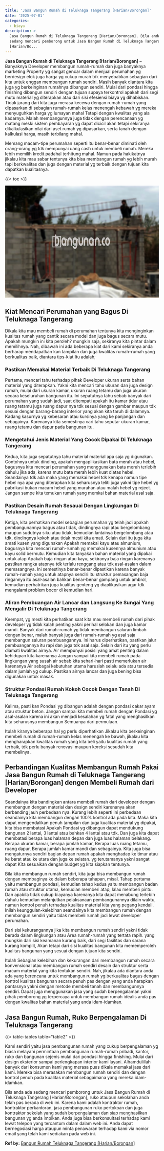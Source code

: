 ```yaml
---
title: 'Jasa Bangun Rumah di Teluknaga Tangerang [Harian/Borongan]'
date: '2025-07-01'
categories:
  - biaya
description: >-
  Jasa Bangun Rumah di Teluknaga Tangerang [Harian/Borongan]. Bila anda ada
  sedang mencari pemborong untuk Jasa Bangun Rumah di Teluknaga Tangerang
  [Harian/Bo...
---
```


**Jasa Bangun Rumah di Teluknaga Tangerang \[Harian/Borongan\]** – Banyaknya Developer membangun rumah-rumah dan juga banyaknya marketing Property yg sangat gencar dalam menjual perumahan yg berdesign elok juga harga yg cukup murah tdk menyebabkan sebagian dari kita untuk enggan membangun rumah sendiri. Masih banyak diantara kita juga yg berkeinginan rumahnya dibangun sendiri. Mulai dari pondasi hingga finishing dibangun sendiri dengan tujuan supaya terkontrol apakah dari segi mutu material yg diterapkan atau dari sisi efesiensi biaya yg dihabiskan. Tidak jarang dari kita juga merasa kecewa dengan rumah-rumah yang dipasarkan di sebagian rumah-rumah kelas menengah kebawah yg mereka menyuguhkan harga yg lumayan mahal Tetapi dengan kwalitas yang ala kadarnya. Malah membangunnya juga tidak dengan perencanaan yg matang meski sistem pembayaran yg dapat dicicil akan tetapi sekiranya dikalkulasikan nilai dari aset rumah yg dipasarkan, serta tanah dengan kalkulasi harga, masih terbilang mahal.

Memang macam-tipe perumahan seperti itu benar-benar diminati oleh orang-orang yg tdk mempunyai uang cash untuk membeli rumah. Mereka lebih memilih kredit padahal terhitung mahal. Namun pada hakikatnya jikalau kita mau sabar tentunya kita bisa membangun rumah yg lebih murah tapi berkwalitas dan juga dengan material yg terbaik dengan tujuan kita dapatkan kualitasnya.

{{< toc >}}

![Jasa Bangun Rumah di Teluknaga Tangerang [Harian/Borongan]](/images/borong-bangunan-14.png)

## Kiat Mencari Perumahan yang Bagus Di Teluknaga Tangerang

Dikala kita mau membeli rumah di perumahan tentunya kita menginginkan kualitas rumah yang cantik secara model dan juga bagus secara mutu. Apakah mungkin ini kita peroleh? mungkin saja, sekiranya kita pintar dalam memilihnya. Nah, dibawah ini ada beberapa kiat dari kami sekiranya anda berharap mendapatkan kan tampilan dan juga kwalitas rumah-rumah yang berkualitas baik, diantara tips-kiat Itu adalah;

### Pastikan Memakai Material Terbaik Di Teluknaga Tangerang

Pertama, mencari tahu terhadap pihak Developer ukuran serta bahan material yang diterapkan. Yakni kita mencari tahu ukuran dan juga design rumah, mulai dari ukuran kamar, ukuran ruang tetamu dan juga ukuran secara keseluruhan bangunan itu. Ini sepatutnya tahu sebab banyak dari perumahan yang sudah jadi, saat ditempati apakah itu kamar tidur atau ruang tetamu juga ruang dapur nya tdk sesuai dengan gambar maupun tdk sesuai dengan barang-barang interior yang akan kita taruh di dalamnya. Kadang kasurnya yg kebesaran atau kursinya yang ke panjangan dan sebagainya. Karenanya kita semestinya cari tahu seputar ukuran kamar, ruang tetamu dan dapur pada bangunan itu.

### Mengetahui Jenis Material Yang Cocok Dipakai Di Teluknaga Tangerang

Kedua, kita juga sepatutnya tahu material material apa saja yg digunakan. Contohnya untuk dinding, apakah mengaplikasikan bata merah atau hebel, bagusnya kita mencari perumahan yang menggunakan bata merah terlebih dahulu jika ada, karena mutu bata merah lebih kuat diatas hebel. Seandainya tdk ada maka yang memakai hebel tdk kenapa namun tipe hebel nya apa yang diterapkan kita seharusnya teliti juga yakni tipe hebel yg pabrikasi bukan macam hebel yang murahan atau malah hebel yg reject. Jangan sampe kita temukan rumah yang memkai bahan material asal saja.

### Pastikan Desain Rumah Sesauai Dengan Lingkungan Di Teluknaga Tangerang

Ketiga, kita perhatikan model sebagian perumahan yg telah jadi apakah pembangunannya bagus atau tidak, dindingnya rapi atau bergelombang maupun sudutnya siku atau tidak, kemudian lantainya bergelombang atau tdk, dindingnya kokoh atau tidak mesti kita amati. Selain dari itu juga kita amati kusen yang digunakan Apakah memakai kayu atau almunium, bagusnya kita mencari rumah-rumah yg memakai kusennya almunium atau kayu solid bermutu. Kemudian kita tanyakan bahan material yang dipakai untuk atap Apakah baja ringan atau kayu, sekiranya baja ringan karenanya pastikan rangka atapnya tdk terlalu renggang atau tdk asal-asalan dalam memasangnya. Ini semestinya benar-benar dipastikan karena banyak rumah-rumah yang untuk atapnya sendiri itu struktur pemasangan baja ringannya itu asal-asalan bahkan benar-benar gampang untuk ambrol, kemudian perhatrikan juga kualitas genteng yg diaplikasikan agar tdk mengalami problem bocor di kemudian hari.

### Aliran Pembuangan Air Lancar dan Langsung Ke Sungai Yang Mengalir Di Teluknaga Tangerang

Keempat, yg mesti kita perhatikan saat kita mau membeli rumah dari pihak developer yg tidak kalah penting yakni perihal selokan dan juga kamar mandi. Banyak dari rumah-rumah yg tidak membangun saluran limbah dengan benar, malah banyak juga dari rumah-rumah yg asal saja membangun saluran pembuangannya. Ini harus diperhatikan, pastikan jalur pembuangannya itu rapi dan juga tdk asal saja. Selain dari itu yang perlu diamati kwalitas airnya. Air mempunyai posisi yang amat penting dalam kehidupan kita karenanya Jangan sampai kita membeli rumah pada lingkungan yang susah air sebab kita sehari-hari pasti memerlukan air karenanya Air sebagai kebutuhan utama haruslah selalu ada atau tersedia dalam jumlah yg cukup. Pastikan airnya lancar dan juga bening bisa digunakan untuk masak.

### Struktur Pondasi Rumah Kokoh Cocok Dengan Tanah Di Teluknaga Tangerang

Kelima, pasti kan Pondasi yg dibangun adalah dengan pondasi cakar ayam atau struktur beton. Jangan sampai kita membeli rumah dengan Pondasi yg asal-asalan karena ini akan menjadi kesalahan yg fatal yang menghasilkan kita seharusnya membangun Semuanya dari permulaan.

Itulah kiranya beberapa hal yg perlu diperhatikan Jikalau kita berkeinginan membeli rumah di rumah-rumah kelas menengah ke bawah, jikalau kita mengharapkan kwalitas rumah yang kita beli yaitu kualitas rumah yang terbaik, tdk perlu banyak renovasi maupun koreksi sesudah kita membelinya.

## Perbandingan Kualitas Membangun Rumah Pakai Jasa Bangun Rumah di Teluknaga Tangerang \[Harian/Borongan\] dengen Membeli Rumah dari Developer

Seandainya kita bandingkan antara membeli rumah dari developer dengan membangun dengan material dan design sendiri karenanya akan berbanding jauh perbedaan nya. Kurang lebih seperti ini perbedaan seandainya kita membangun dengan 100% kontrol ada pada kita. Maka kita dapat mengendalikan penuh tampilan dan juga kualitas material yg dipakai, kita bisa membatasi Apakah Pondasi yg dibangun dapat mendukung bangunan 2 lantai, 3 lantai atau bahkan 4 lantai atau tdk. Dan juga kita dapat membatasi berapa luas halaman depan dan juga luas halaman belakang. Berapa ukuran kamar, berapa jumlah kamar, Berapa luas ruang tetamu, ruang dapur, Berapa jumlah kamar mandi dan sebagainya. Kita juga bisa mengaturnya sendiri bagian depan rumah apakah menghadap ke timur atau ke barat atau ke utara dan juga ke selatan. yg terutamanya yakni sangat dapat Kita sesuaikan dengan budget yg kita siapkan tentunya.

Bila kita membangun rumah sendiri, kita juga bisa membangun rumah dengan membaginya ke dalam beberapa tahapan, misal. Tahap pertama yaitu membangun pondasi, kemudian tahap kedua yaitu membangun badan rumah atau struktur utama, kemudian memberi atap, lalau memberi pintu. Dan apabila tidak cukup biayanya karenanya kita dapat menabung terlebih dahulu kemudian melanjutkan pelaksanaan pembangunannya dilain waktu, namun kontrol penuh terhadap kualitas material kita yang pegang kendali. Inilah keunggulan-kelebihan seandainya kita membangun rumah dengan membangun sendiri yaitu tidak membeli rumah jadi lewat developer perumahan.

Dari sisi kekurangannya jika kita membangun rumah sendiri yakni tidak berada dalam lingkungan atau Area rumah-rumah yang tertata rapih. yang mungkin dari sisi keamanan kurang baik, dari segi fasilitas dan sarana kurang komplit, Akan tetapi dari sisi kualitas bangunan kita mememperoleh kualitas bangunan yang sesuai dengan tujuan kita sendiri.

Itulah Sebagian kelebihan dan kekurangan dari membangun rumah secara konvensional atau membangun rumah sendiri desain dan struktur serta macam material yang kita tentukan sendiri. Nah, jikalau ada diantara anda ada yang berencana untuk membangun rumah yg berkualitas bagus dengan kontrol kualitas bangunan secara penuh pas dengan yang anda harapkan pantasnya yakni dengan metode membeli tanah dan membangunnya sendiri. Dapat juga menggunakan jasa yang sudah berpengalaman yakni pihak pemborong yg terpercaya untuk membangun rumah idealis anda pas dengan kwalitas bahan material yang anda idam-idamkan.

## Jasa Bangun Rumah, Ruko Berpengalaman Di Teluknaga Tangerang

{{< table-tables table="table2" >}}

Kami sendiri yaitu jasa pembangunan rumah yang cukup berpengalaman yg biasa melayani permintaan pembangunan rumah-rumah pribadi, kantor, ruko dan bangunan sejenis mulai dari pondasi hingga finishing. Mulai dari design eksterior sampai perlengkapan interior kami layani. Alhamdulillah banyak dari konsumen kami yang merasa puas dikala memakai jasa dari kami. Mereka bisa merasakan membangun rumah sendiri dan dengan kontrol penuh pada kualitas material sebagaimana yang mereka idam-idamkan.

Bila anda ada sedang mencari pemborong untuk Jasa Bangun Rumah di Teluknaga Tangerang \[Harian/Borongan\], ruko ataupun sekolahan anda telah pas berada di web ini. Karena kami adalah kontraktor rumah, kontraktor perkantoran, jasa pembangunan ruko pertokoan dan juga kontraktor sekolah yang sudah berpengalaman dan siap menghasilkan bangunan yg anda impikan. Anda juga bisa berkonsultasi terhadap kami lewat telepon yang tercantum dalam dalam web ini. Anda dapat bernegosiasi harga ataupun minta penawaran terhadap kami via nomor email yang telah kami sediakan pada web ini.

**Ref by:** [Bangun Rumah Teluknaga Tangerang [Harian/Borongan]](https://id.wikipedia.org/wiki/Bangun)

